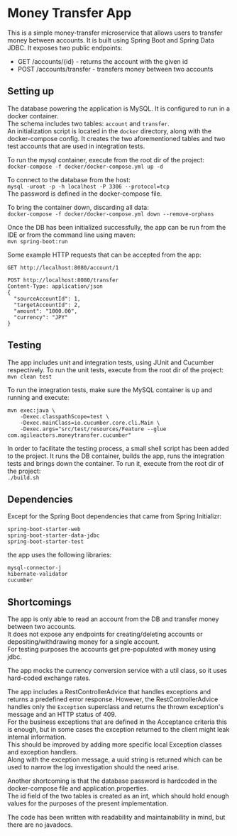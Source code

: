 # Money Transfer App

This is a simple money-transfer microservice that allows users to transfer money between accounts. It is built using Spring Boot and Spring Data JDBC.
It exposes two public endpoints:
- GET /accounts/{id} - returns the account with the given id
- POST /accounts/transfer - transfers money between two accounts

## Setting up
The database powering the application is MySQL. It is configured to run in a docker container.  
The schema includes two tables: `account` and `transfer`.  
An initialization script is located in the `docker` directory, along with the docker-compose config.
It creates the two aforementioned tables and two test accounts that are used in integration tests.

To run the mysql container, execute from the root dir of the project:  
`docker-compose -f docker/docker-compose.yml up -d`

To connect to the database from the host:  
`mysql -uroot -p -h localhost -P 3306 --protocol=tcp`  
The password is defined in the docker-compose file.

To bring the container down, discarding all data:  
`docker-compose -f docker/docker-compose.yml down --remove-orphans`

Once the DB has been initialized successfully, the app can be run from the IDE or from the command line using maven:  
`mvn spring-boot:run`

Some example HTTP requests that can be accepted from the app:
```
GET http://localhost:8080/account/1
```

```
POST http://localhost:8080/transfer
Content-Type: application/json
{
  "sourceAccountId": 1,
  "targetAccountId": 2,
  "amount": "1000.00",
  "currency": "JPY"
}
```

## Testing
The app includes unit and integration tests, using JUnit and Cucumber respectively.
To run the unit tests, execute from the root dir of the project:  
`mvn clean test`

To run the integration tests, make sure the MySQL container is up and running and execute:  
```
mvn exec:java \
    -Dexec.classpathScope=test \
    -Dexec.mainClass=io.cucumber.core.cli.Main \
    -Dexec.args="src/test/resources/Feature --glue com.agileactors.moneytransfer.cucumber"
```
In order to facilitate the testing process, a small shell script has been added to the project.
It runs the DB container, builds the app, runs the integration tests and brings down the container.
To run it, execute from the root dir of the project:  
`./build.sh`

## Dependencies
Except for the Spring Boot dependencies that came from Spring Initializr:
```
spring-boot-starter-web
spring-boot-starter-data-jdbc
spring-boot-starter-test
```
the app uses the following libraries:
```
mysql-connector-j
hibernate-validator
cucumber
```

## Shortcomings
The app is only able to read an account from the DB and transfer money between two accounts.  
It does not expose any endpoints for creating/deleting accounts or depositing/withdrawing money for a single account.  
For testing purposes the accounts get pre-populated with money using jdbc.

The app mocks the currency conversion service with a util class, so it uses hard-coded exchange rates.

The app includes a RestControllerAdvice that handles exceptions and returns a predefined error response.
However, the RestControllerAdvice handles only the `Exception` superclass and returns the thrown exception's message and an HTTP status of 409.  
For the business exceptions that are defined in the Acceptance criteria this is enough,
but in some cases the exception returned to the client might leak internal information.  
This should be improved by adding more specific local Exception classes and exception handlers.  
Along with the exception message, a uuid string is returned which can be used to narrow the log investigation should the need arise.

Another shortcoming is that the database password is hardcoded in the docker-compose file and application.properties.  
The id field of the two tables is created as an int, which should hold enough values for the purposes of the present implementation.

The code has been written with readability and maintainability in mind, but there are no javadocs.
